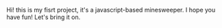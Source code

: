 Hi! this is my fisrt project, it's a javascript-based minesweeper. I hope you have fun! Let's bring it on.
